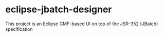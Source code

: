 eclipse-jbatch-designer
=======================

This project is an Eclipse GMF-based UI on top of the JSR-352 (JBatch) specification

